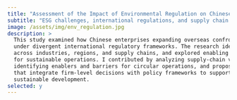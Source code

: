 ```yaml
---
title: "Assessment of the Impact of Environmental Regulation on Chinese Enterprises Abroad"
subtitle: "ESG challenges, international regulations, and supply chain risks"
image: /assets/img/env_regulation.jpg
description: >
  This study examined how Chinese enterprises expanding overseas confront ESG challenges
  under divergent international regulatory frameworks. The research identified critical risks 
  across industries, regions, and supply chains, and explored enabling and hindering factors 
  for sustainable operations. I contributed by analyzing supply-chain vulnerabilities, 
  identifying enablers and barriers for circular operations, and proposing recommendations 
  that integrate firm-level decisions with policy frameworks to support multi-stakeholder 
  sustainable development.
selected: y
---
```

